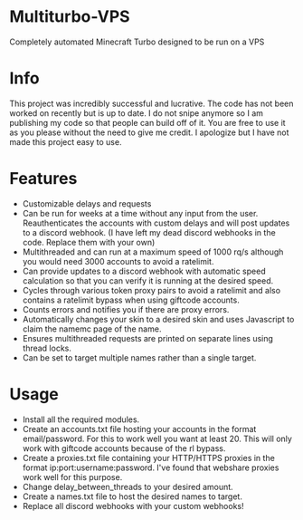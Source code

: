 # Multiturbo-VPS
Completely automated Minecraft Turbo designed to be run on a VPS

# Info
This project was incredibly successful and lucrative. The code has not been worked on recently but is up to date. I do not snipe anymore so I am publishing my code so that people can build off of it. You are free to use it as you please without the need to give me credit. I apologize but I have not made this project easy to use. 

# Features
- Customizable delays and requests
- Can be run for weeks at a time without any input from the user. Reauthenticates the accounts with custom delays and will post updates to a discord webhook. (I have left my dead discord webhooks in the code. Replace them with your own)
- Multithreaded and can run at a maximum speed of 1000 rq/s although you would need 3000 accounts to avoid a ratelimit.
- Can provide updates to a discord webhook with automatic speed calculation so that you can verify it is running at the desired speed.
- Cycles through various token proxy pairs to avoid a ratelimit and also contains a ratelimit bypass when using giftcode accounts.
- Counts errors and notifies you if there are proxy errors.
- Automatically changes your skin to a desired skin and uses Javascript to claim the namemc page of the name.
- Ensures multithreaded requests are printed on separate lines using thread locks.
- Can be set to target multiple names rather than a single target.
# Usage
- Install all the required modules.
- Create an accounts.txt file hosting your accounts in the format email/password. For this to work well you want at least 20. This will only work with giftcode accounts because of the rl bypass.
- Create a proxies.txt file containing your HTTP/HTTPS proxies in the format ip:port:username:password. I've found that webshare proxies work well for this purpose.
- Change delay_between_threads to your desired amount.
- Create a names.txt file to host the desired names to target.
- Replace all discord webhooks with your custom webhooks!



